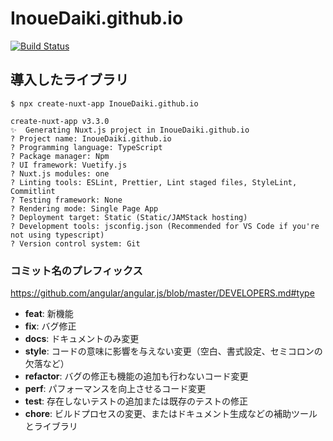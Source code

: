 # InoueDaiki.github.io

[![Build Status](https://travis-ci.com/InoueDaiki/InoueDaiki.github.io.svg?branch=master)](https://travis-ci.com/InoueDaiki/InoueDaiki.github.io)

## 導入したライブラリ

```
$ npx create-nuxt-app InoueDaiki.github.io

create-nuxt-app v3.3.0
✨  Generating Nuxt.js project in InoueDaiki.github.io
? Project name: InoueDaiki.github.io
? Programming language: TypeScript
? Package manager: Npm
? UI framework: Vuetify.js
? Nuxt.js modules: one
? Linting tools: ESLint, Prettier, Lint staged files, StyleLint, Commitlint
? Testing framework: None
? Rendering mode: Single Page App
? Deployment target: Static (Static/JAMStack hosting)
? Development tools: jsconfig.json (Recommended for VS Code if you're not using typescript)
? Version control system: Git
```

### コミット名のプレフィックス

https://github.com/angular/angular.js/blob/master/DEVELOPERS.md#type

* **feat**: 新機能
* **fix**: バグ修正
* **docs**: ドキュメントのみ変更
* **style**: コードの意味に影響を与えない変更（空白、書式設定、セミコロンの欠落など）
* **refactor**: バグの修正も機能の追加も行わないコード変更
* **perf**: パフォーマンスを向上させるコード変更
* **test**: 存在しないテストの追加または既存のテストの修正
* **chore**: ビルドプロセスの変更、またはドキュメント生成などの補助ツールとライブラリ
